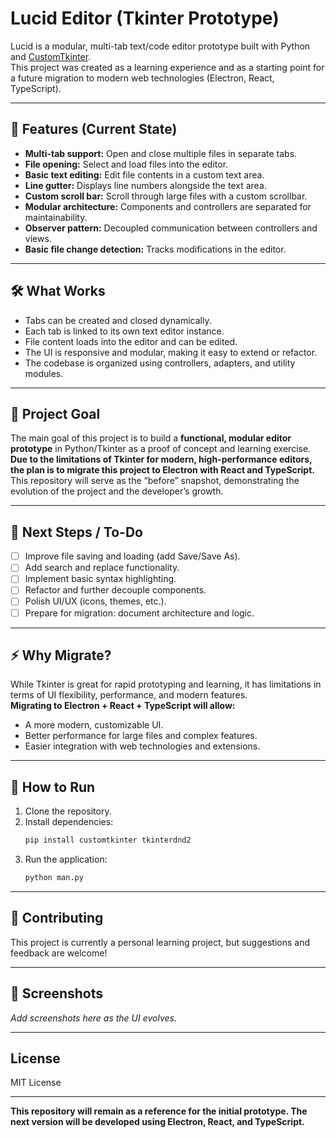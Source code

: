 # Lucid Editor (Tkinter Prototype)

Lucid is a modular, multi-tab text/code editor prototype built with Python and [CustomTkinter](https://github.com/TomSchimansky/CustomTkinter).  
This project was created as a learning experience and as a starting point for a future migration to modern web technologies (Electron, React, TypeScript).

---

## 🚀 Features (Current State)

- **Multi-tab support:** Open and close multiple files in separate tabs.
- **File opening:** Select and load files into the editor.
- **Basic text editing:** Edit file contents in a custom text area.
- **Line gutter:** Displays line numbers alongside the text area.
- **Custom scroll bar:** Scroll through large files with a custom scrollbar.
- **Modular architecture:** Components and controllers are separated for maintainability.
- **Observer pattern:** Decoupled communication between controllers and views.
- **Basic file change detection:** Tracks modifications in the editor.

---

## 🛠️ What Works

- Tabs can be created and closed dynamically.
- Each tab is linked to its own text editor instance.
- File content loads into the editor and can be edited.
- The UI is responsive and modular, making it easy to extend or refactor.
- The codebase is organized using controllers, adapters, and utility modules.

---

## 🎯 Project Goal

The main goal of this project is to build a **functional, modular editor prototype** in Python/Tkinter as a proof of concept and learning exercise.  
**Due to the limitations of Tkinter for modern, high-performance editors, the plan is to migrate this project to Electron with React and TypeScript.**  
This repository will serve as the “before” snapshot, demonstrating the evolution of the project and the developer’s growth.

---

## 📝 Next Steps / To-Do

- [ ] Improve file saving and loading (add Save/Save As).
- [ ] Add search and replace functionality.
- [ ] Implement basic syntax highlighting.
- [ ] Refactor and further decouple components.
- [ ] Polish UI/UX (icons, themes, etc.).
- [ ] Prepare for migration: document architecture and logic.

---

## ⚡ Why Migrate?

While Tkinter is great for rapid prototyping and learning, it has limitations in terms of UI flexibility, performance, and modern features.  
**Migrating to Electron + React + TypeScript will allow:**
- A more modern, customizable UI.
- Better performance for large files and complex features.
- Easier integration with web technologies and extensions.

---

## 📂 How to Run

1. Clone the repository.
2. Install dependencies:
    ```bash
    pip install customtkinter tkinterdnd2
    ```
3. Run the application:
    ```bash
    python man.py
    ```

---

## 🙌 Contributing

This project is currently a personal learning project, but suggestions and feedback are welcome!

---

## 📸 Screenshots

*Add screenshots here as the UI evolves.*

---

## License

MIT License

---

**This repository will remain as a reference for the initial prototype. The next version will be developed using Electron, React, and TypeScript.**